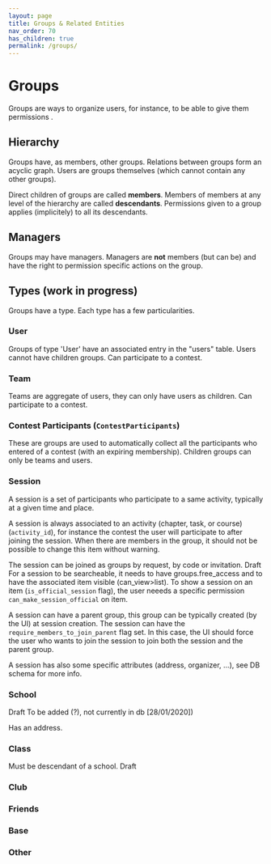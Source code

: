 ```yaml
---
layout: page
title: Groups & Related Entities
nav_order: 70
has_children: true
permalink: /groups/
---
```


# Groups

Groups are ways to organize users, for instance, to be able to give them permissions .

## Hierarchy

Groups have, as members, other groups. Relations between groups form an acyclic graph. Users are groups themselves (which cannot contain any other groups).

Direct children of groups are called **members**. Members of members at any level of the hierarchy are called **descendants**. Permissions given to a group applies (implicitely) to all its descendants.

## Managers

Groups may have managers. Managers are **not** members (but can be) and have the right to permission specific actions on the group.

## Types (work in progress)

Groups have a type. Each type has a few particularities.

### User

Groups of type 'User' have an associated entry in the "users" table. Users cannot have children groups.
Can participate to a contest.

### Team

Teams are aggregate of users, they can only have users as children.
Can participate to a contest.

### Contest Participants (`ContestParticipants`)

These are groups are used to automatically collect all the participants who entered of a contest (with an expiring membership). Children groups can only be teams and users.

### Session

A session is a set of participants who participate to a same activity, typically at a given time and place.

A session is always associated to an activity (chapter, task, or course) (`activity_id`), for instance the contest the user will participate to after joining the session. When there are members in the group, it should not be possible to change this item without warning.

The session can be joined as groups by request, by code or invitation. <span class="label label-yellow">Draft</span>  For a session to be searcheable, it needs to have groups.free_access and to have the associated item visible (can_view>list). To show a session on an item (`is_official_session` flag), the user neeeds a specific permission `can_make_session_official` on item.

A session can have a parent group, this group can be typically created (by the UI) at session creation. The session can have the `require_members_to_join_parent` flag set. In this case, the UI should force the user who wants to join the session to join both the session and the parent group.

A session has also some specific attributes (address, organizer, ...), see DB schema for more info.

### School

<span class="label label-yellow">Draft</span> To be added (?), not currently in db [28/01/2020])

Has an address.

### Class

Must be descendant of a school. <span class="label label-yellow">Draft</span>

### Club

### Friends

### Base

### Other
